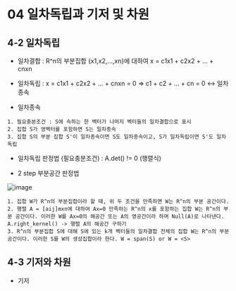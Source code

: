 # 04 일차독립과 기저 및 차원



## 4-2 일차독립



* 일차결합 : R^n의 부분집합 {x1,x2,...,xn}에 대하여 x = c1x1 + c2x2 + ... + cnxn



* 일차독립 : x = c1x1 + c2x2 + ... + cnxn = 0 => c1 + c2 + ... + cn = 0 <-> 일차종속



* 일차종속

```
1. 필요충분조건 : S에 속하는 한 벡터가 나머지 벡터들의 일차결합으로 표시
2. 집합 S가 영벡터를 포함하면 S는 일차종속
3. 집합 S의 부분 집합 S'이 일차종속이면 S도 일차종속이고, S가 일차독립이면 S'도 일차독립
```

* 일차독립 판정법 (필요충분조건) : A.det() != 0 (행렬식)



* 2 step 부분공간 판정법



![image](https://user-images.githubusercontent.com/89879599/149611274-f0c43692-5fab-43b9-acd7-707a626b5e69.png)

```
1. 집합 W가 R^n의 부분집합이라 할 때, 위 두 조건을 만족하면 W는 R^n의 부분 공간이다. 
2. 행렬 A = [aij]mxn에 대하여 Ax=0 만족하는 R^n의 x를 포함하는 집합 W는 R^n의 부분 공간이다. 이러한 W를 Ax=0의 해공간 또는 A의 영공간이라 하며 Null(A)로 나타낸다. A.right_kernel() -> 행렬 A의 해공간 구하기
3. R^n의 부분집합 S에 대해 S에 있는 k개 벡터들의 일차결합 전체의 집합 W는 R^n의 부분공간이다. 이러한 S를 W의 생성집합이라 한다. W = span(S) or W = <S>
```

## 4-3 기저와 차원



* 기저 
